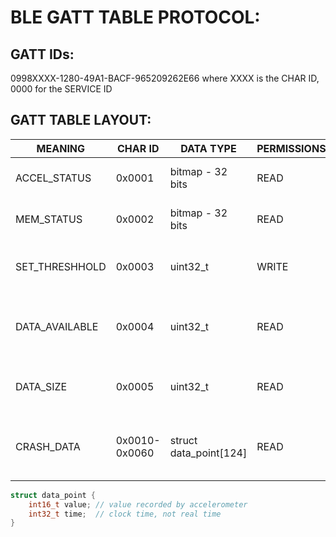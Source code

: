 # BLE GATT TABLE PROTOCOL:

## GATT IDs:

0998XXXX-1280-49A1-BACF-965209262E66 where XXXX is the CHAR ID, 0000 for the SERVICE ID

## GATT TABLE LAYOUT:

| MEANING  	          |CHAR ID   	 |DATA TYPE              |PERMISSIONS |DESCRIPTION | 	
|---	              |---	         |---                    |---         |---
|ACCEL_STATUS         |0x0001        |bitmap - 32 bits       |READ        |0th = accelerometer connected
|MEM_STATUS           |0x0002        |bitmap - 32 bits       |READ        |0th = accelerometer connected
|SET_THRESHHOLD       |0x0003        |uint32_t               |WRITE       |Acceleration threshhold for crash determination
|DATA_AVAILABLE       |0x0004        |uint32_t               |READ        |Increment each time a new set of crash data is available
|DATA_SIZE            |0x0005        |uint32_t               |READ        |total # of data characteristics available to be read
|CRASH_DATA           |0x0010-0x0060 |struct data_point[124] |READ        |Accelerometer data from crash in chunks of 124 data_points

```C
struct data_point {
    int16_t value; // value recorded by accelerometer
    int32_t time;  // clock time, not real time
}
```
